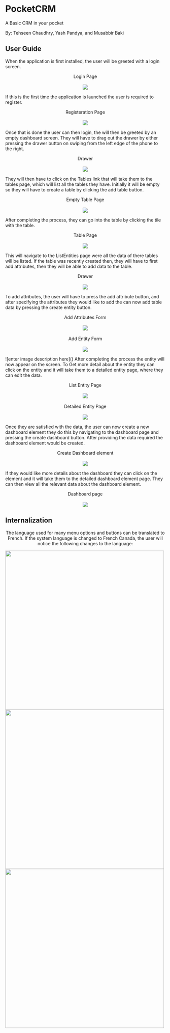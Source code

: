 <h1 id="pocketcrm">PocketCRM</h1>
<p>A Basic CRM in your pocket</p>
<p>By: Tehseen Chaudhry, Yash Pandya, and Musabbir Baki</p>
<h2 id="user-guide">User Guide</h2>
<p>When the application is first installed, the user will be greeted with a login screen.</p>
<p align="center">
  Login Page
  <br><br>
  <img src="https://lh3.googleusercontent.com/cBRB6aUlEhgsFZaLQFBduCYrZN1MpJFBDntA_3O3Pj-4vlALwk59K8nHqkYxEZdqiS7Ju-gDmj1_">
</p>
<p>If this is the first time the application is launched the user is required to register.</p>
<p align="center">
  Registeration Page
  <br><br>
  <img src="https://lh3.googleusercontent.com/NhCHEtud5-Gph9dALlxlfnPFPQ_tBFdzir1_uRWaZPCrFTy3UqnIZR39Ypm5oz_kriUw2e-CGG_A">
</p>
<p>Once that is done the user can then login, the will then be greeted by an empty dashboard screen. They will have to drag out the drawer by either pressing the drawer button on swiping from the left edge of the phone to the right.</p>
<p align="center">
  Drawer
  <br><br>
  <img src="https://lh3.googleusercontent.com/u6Vy1a-_Y4mkly3ZSJk0iJVdDWwhVNgPw9OAc1J7-AKJFNn81a_7us4CsL2OeCcU9L7HqzZAFniD">
</p>
<p>They will then have to click on the Tables link that will take them to the tables page, which will list all the tables they have. Initially it will be empty so they will have to create a table by clicking the add table button.</p>
<p align="center">
 Empty Table Page
  <br><br>
  <img src="https://lh3.googleusercontent.com/LOgbO3WuiPUwddHfc_ND8NthQDPZsbr4t2AtJnAscGsY84_N0kDRVRCxigTUD8ZGxOzOFr0k1Qd8">
</p>
<p>After completing the process, they can go into the table by clicking the tile with the table.</p>
<p align="center">
  Table Page
  <br><br>
  <img src="https://lh3.googleusercontent.com/jCHoOD-unxNGlRQr4f1kVmTvPAn6BvEj4oRngCUkCH70t8WfEbX59NYhgjdyEeiBeJUJcEzu5Qd-">
</p>
<p>This will navigate to the ListEntities page were all the data of there tables will be listed. If the table was recently created then, they will have to first add attributes, then they will be able to add data to the table.</p>
<p align="center">
  Drawer
  <br><br>
  <img src="https://lh3.googleusercontent.com/u6Vy1a-_Y4mkly3ZSJk0iJVdDWwhVNgPw9OAc1J7-AKJFNn81a_7us4CsL2OeCcU9L7HqzZAFniD">
</p>
<p>To add attributes, the user will have to press the add attribute button, and after specifying the attributes they would like to add the can now add table data by pressing the create entity button.</p>
<p align="center">
  Add Attributes Form
  <br><br>
  <img src="https://lh3.googleusercontent.com/jNnfygBXRVnHAJi8ePIVzcvhdl_Ev0pUZNucrX_K-l9ii21vxTiCdNtGPuYIZ9w4fSq3Cm0fxNIx">
  <br><br>
  Add Entity Form
  <br><br>
 <img src="https://lh3.googleusercontent.com/kQ4Zdmze8Ti53BUOUWXgkGoSQkUTZj0KVHxuyhLZTx9j7Gza50nje8vUVc7ZyWTr5LdvIeiCZLIZ">
</p>
![enter image description here]()
After completing the process the entity will now appear on the screen. To Get more detail about the entity they can click on the entity and it will take them to a detailed entity page, where they can edit the data.
<p align="center">
  List Entity Page
  <br><br>
  <img src="https://lh3.googleusercontent.com/uquUGCfe5zoTKLYq56uhbvECo43EQioz5_o1B2EipjVkR_lU8Aiwhq8XrA3g_QowPs95GEAjyArc">
  <br><br>
 Detailed Entity Page
  <br><br>
  <img src="https://lh3.googleusercontent.com/SCxww5xvUnHM7upyyscxF__x_jafJmEEKHvpTVPT4b30GmHBbIJqqJtxXu3lItJKKxRgw8iJbQeQ">
 </p>
<p>Once they are satisfied with the data, the user can now create a new dashboard element they do this by navigating to the dashboard page and pressing the create dashboard button. After providing the data required the dashboard element would be created.</p>
<p align="center">
  Create Dashboard element
  <br><br>
  <img src="https://lh3.googleusercontent.com/YH8F6GlpUetG4PZ4bqZ66YvEUVylJSOEfcs2kvxrOllQ31pwYpPB3VeXgZgc6yuOE_PAjVNjvoro">
</p>
<p>If they would like more details about the dashboard they can click on the element and it will take them to the detailed dashboard element page. They can then view all the relevant data about the dashboard element.</p>
<p align="center">
Dashboard page
  <br><br>
  <img src="https://lh3.googleusercontent.com/EGKMhRW9KG6TJx4XxWDJzq9DewnUh6U5kc4asSwpqcKI69f01py3pxhxN8fQe666_Ia5_XJR_tGw">

</p>

## Internalization
<p align=center>The language used for many menu options and buttons can be translated to French. If the system language is changed to French Canada, the user will notice the following changes to the language:

  <img src="https://i.imgur.com/gX3YnXd.png"
  height=500>
  <br>
  <img src="https://i.imgur.com/vsfq2aP.png"
  height=500>
  <br>
  <img src="https://i.imgur.com/pMSdR2h.png"
  height=500>
  </p>
